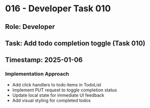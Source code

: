 # 016 - Developer Task 010

## Role: Developer
## Task: Add todo completion toggle (Task 010)
## Timestamp: 2025-01-06

### Implementation Approach
- Add click handlers to todo items in TodoList
- Implement PUT request to toggle completion status
- Update local state for immediate UI feedback
- Add visual styling for completed todos